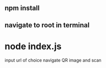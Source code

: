 ## npm install
## navigate to root in terminal
# node index.js
input url of choice
navigate QR image and scan
